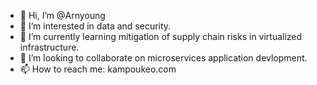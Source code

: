 - 👋 Hi, I’m @Arnyoung
- 👀 I’m interested in data and security.
- 🌱 I’m currently learning mitigation of supply chain risks in virtualized infrastructure. 
- 💞️ I’m looking to collaborate on microservices application devlopment.
- 📫 How to reach me: kampoukeo.com
